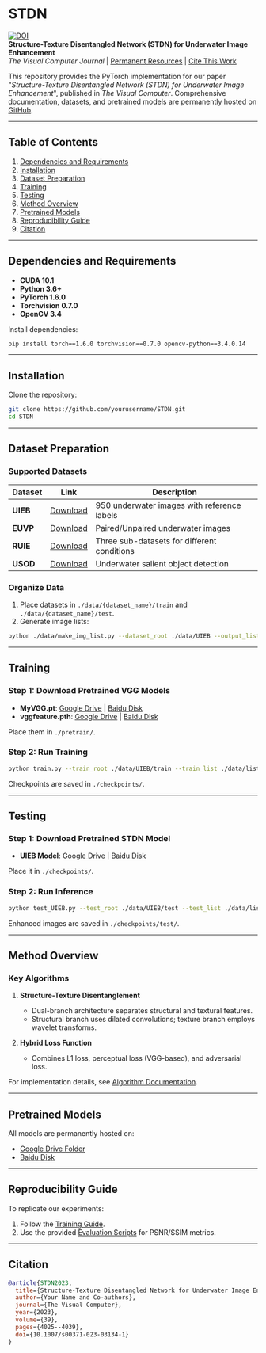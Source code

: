 # STDN  
[![DOI](https://img.shields.io/badge/DOI-10.1007/s00371--023--03134--1-blue)](https://doi.org/10.1007/s00371-023-03134-1)  
**Structure-Texture Disentangled Network (STDN) for Underwater Image Enhancement**  
*The Visual Computer Journal* | [Permanent Resources](https://github.com/yourusername/STDN/wiki) | [Cite This Work](#citation)

This repository provides the PyTorch implementation for our paper "*Structure-Texture Disentangled Network (STDN) for Underwater Image Enhancement*", published in *The Visual Computer*. Comprehensive documentation, datasets, and pretrained models are permanently hosted on [GitHub](https://github.com/MXINPRIME/STDN).

---

## Table of Contents  
1. [Dependencies and Requirements](#dependencies)  
2. [Installation](#installation)  
3. [Dataset Preparation](#datasets)  
4. [Training](#training)  
5. [Testing](#testing)  
6. [Method Overview](#method)  
7. [Pretrained Models](#models)  
8. [Reproducibility Guide](#reproducibility)  
9. [Citation](#citation)  

---

<a name="dependencies"></a>
## Dependencies and Requirements  
- **CUDA 10.1**  
- **Python 3.6+**  
- **PyTorch 1.6.0**  
- **Torchvision 0.7.0**  
- **OpenCV 3.4**  

Install dependencies:  
```bash
pip install torch==1.6.0 torchvision==0.7.0 opencv-python==3.4.0.14
```

---

<a name="installation"></a>
## Installation  
Clone the repository:  
```bash
git clone https://github.com/yourusername/STDN.git
cd STDN
```

---

<a name="datasets"></a>
## Dataset Preparation  
### Supported Datasets  
| Dataset | Link | Description |  
|---------|------|-------------|  
| **UIEB** | [Download](https://ieeexplore.ieee.org/document/8917818) | 950 underwater images with reference labels |  
| **EUVP** | [Download](http://irvlab.cs.umn.edu/resources/euvp-dataset) | Paired/Unpaired underwater images |  
| **RUIE** | [Download](https://ieeexplore.ieee.org/document/8949763) | Three sub-datasets for different conditions |  
| **USOD** | [Download](https://github.com/xahidbuffon/SVAM-Net) | Underwater salient object detection |  

### Organize Data  
1. Place datasets in `./data/{dataset_name}/train` and `./data/{dataset_name}/test`.  
2. Generate image lists:  
```bash
python ./data/make_img_list.py --dataset_root ./data/UIEB --output_list ./data/list/UIEB_train.txt
```

---

<a name="training"></a>
## Training  
### Step 1: Download Pretrained VGG Models  
- **MyVGG.pt**: [Google Drive](https://drive.google.com/file/d/1v67HJre81RrNJbnLmdpspwSsiMkLBSnP/view?usp=sharing) | [Baidu Disk](https://pan.baidu.com/s/1pRx5zGLfV2Co0x_BcJOtJQ?pwd=c915)  
- **vggfeature.pth**: [Google Drive](https://drive.google.com/file/d/1TUmfNIPT6PIf0sVNl88CZiqtkNOh13jq/view) | [Baidu Disk](https://pan.baidu.com/s/1bfbThbMeErJJYLv693FuSg?pwd=84zk)  

Place them in `./pretrain/`.  

### Step 2: Run Training  
```bash
python train.py --train_root ./data/UIEB/train --train_list ./data/list/UIEB_train.txt
```
Checkpoints are saved in `./checkpoints/`.

---

<a name="testing"></a>
## Testing  
### Step 1: Download Pretrained STDN Model  
- **UIEB Model**: [Google Drive](https://drive.google.com/file/d/1VqryfoKZBenS4mlFM3SZL338pX3a6m9B/view?usp=sharing) | [Baidu Disk](https://pan.baidu.com/s/1Aq_1JA46sW6uyyU_Xibjiw?pwd=nacf)  

Place it in `./checkpoints/`.  

### Step 2: Run Inference  
```bash
python test_UIEB.py --test_root ./data/UIEB/test --test_list ./data/list/UIEB_test.txt
```
Enhanced images are saved in `./checkpoints/test/`.

---

<a name="method"></a>
## Method Overview  
### Key Algorithms  
1. **Structure-Texture Disentanglement**  
   - Dual-branch architecture separates structural and textural features.  
   - Structural branch uses dilated convolutions; texture branch employs wavelet transforms.  

2. **Hybrid Loss Function**  
   - Combines L1 loss, perceptual loss (VGG-based), and adversarial loss.  

For implementation details, see [Algorithm Documentation](https://github.com/yourusername/STDN/wiki/Algorithm-Details).

---

<a name="models"></a>
## Pretrained Models  
All models are permanently hosted on:  
- [Google Drive Folder](https://drive.google.com/drive/folders/your_folder_id)  
- [Baidu Disk](https://pan.baidu.com/s/your_link)  

---

<a name="reproducibility"></a>
## Reproducibility Guide  
To replicate our experiments:  
1. Follow the [Training Guide](https://github.com/yourusername/STDN/wiki/Training-Guide).  
2. Use the provided [Evaluation Scripts](https://github.com/yourusername/STDN/tree/main/evaluation) for PSNR/SSIM metrics.  

---

<a name="citation"></a>
## Citation  
```bibtex
@article{STDN2023,
  title={Structure-Texture Disentangled Network for Underwater Image Enhancement},
  author={Your Name and Co-authors},
  journal={The Visual Computer},
  year={2023},
  volume={39},
  pages={4025--4039},
  doi={10.1007/s00371-023-03134-1}
}
```
